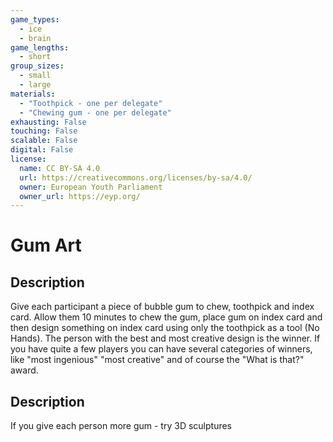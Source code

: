 ```yaml
---
game_types:
  - ice
  - brain
game_lengths:
  - short
group_sizes:
  - small
  - large
materials:
  - "Toothpick - one per delegate"
  - "Chewing gum - one per delegate"
exhausting: False
touching: False
scalable: False
digital: False
license:
  name: CC BY-SA 4.0
  url: https://creativecommons.org/licenses/by-sa/4.0/
  owner: European Youth Parliament
  owner_url: https://eyp.org/
---
```

# Gum Art

## Description
Give each participant a piece of bubble gum to chew, toothpick and index card.
Allow them 10 minutes to chew the gum, place gum on index card and then design something on index card using only the toothpick as a tool (No Hands). The person with the best and most creative design is the winner. If you have quite a few players you can have several categories of winners, like "most ingenious" "most creative" and of course the "What is that?" award.

## Description
If you give each person more gum - try 3D sculptures
